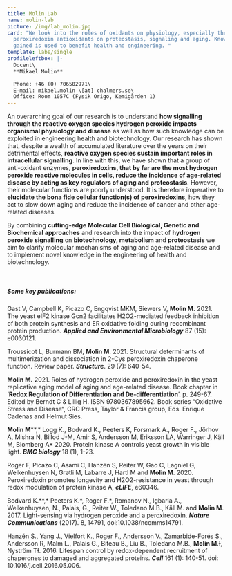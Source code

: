 ```yaml
---
title: Molin Lab
name: molin-lab
picture: /img/lab_molin.jpg
card: "We look into the roles of oxidants on physiology, especially the roles of
  peroxiredoxin antioxidants on proteostasis, signaling and aging. Knowledge
  gained is used to benefit health and engineering. "
template: labs/single
profileleftbox: |-
  Docent\
  **Mikael Molin**

  Phone: +46 (0) 706502971\
  E-mail: mikael.molin \[at] chalmers.se\
  Office: Room 1057C (Fysik Origo, Kemigården 1)
---
```

An overarching goal of our research is to understand **how signalling through the reactive oxygen species hydrogen peroxide impacts organismal physiology and disease** as well as how such knowledge can be exploited in engineering health and biotechnology. Our research has shown that, despite a wealth of accumulated literature over the years on their detrimental effects, **reactive oxygen species sustain important roles in intracellular signalling**. In line with this, we have shown that a group of anti-oxidant enzymes, **peroxiredoxins, that by far are the most hydrogen peroxide reactive molecules in cells, reduce the incidence of age-related disease by acting as key regulators of aging and proteostasis**. However, their molecular functions are poorly understood. It is therefore imperative to **elucidate the bona fide cellular function(s) of peroxiredoxins**, how they act to slow down aging and reduce the incidence of cancer and other age-related diseases. 

By combining **cutting-edge Molecular Cell Biological, Genetic and Biochemical approaches** and research into the impact of **hydrogen peroxide signalling** on **biotechnology, metabolism** and **proteostasis** we aim to clarify molecular mechanisms of aging and age-related disease and to implement novel knowledge in the engineering of health and biotechnology. 


<br/>

##### Some key publications:

Gast V, Campbell K, Picazo C, Engqvist MKM, Siewers V, **Molin M.** 2021. The yeast eIF2 kinase Gcn2 facilitates H2O2-mediated feedback inhibition of both protein synthesis and ER oxidative folding during recombinant protein production. ***Applied and Environmental Microbiology*** 87 (15): e0030121.

Troussicot L, Burmann BM, **Molin M**. 2021. Structural determinants of multimerization and dissociation in 2-Cys peroxiredoxin chaperone function. Review paper. ***Structure***. 29 (7): 640-54.

**Molin M.** 2021. Roles of hydrogen peroxide and peroxiredoxin in the yeast replicative aging model of aging and age-related disease. Book chapter in ‘**Redox Regulation of Differentiation and De-differentiation**’. p. 249-67. Edited by Berndt C & Lillig H. ISBN 9780367895662. Book series “Oxidative Stress and Disease“, CRC Press, Taylor & Francis group, Eds. Enrique Cadenas and Helmut Sies.

**Molin M****,* Logg K., Bodvard K., Peeters K, Forsmark A., Roger F., Jörhov A, Mishra N, Billod J-M, Amir S, Andersson M, Eriksson LA, Warringer J, Käll M, Blomberg A* 2020. Protein kinase A controls yeast growth in visible light. ***BMC biology*** 18 (1), 1-23.

Roger F, Picazo C, Asami C, Hanzén S, Reiter W, Gao C, Lagniel G, Welkenhuysen N, Grøtli M, Labarre J, Hartl M and **Molin M**. 2020. Peroxiredoxin promotes longevity and H2O2-resistance in yeast through redox modulation of protein kinase A, ***eLIFE***, e60346.

Bodvard K.**,* Peeters K.\*, Roger F.\*, Romanov N., Igbaria A., Welkenhuysen, N., Palais, G., Reiter W., Toledano M.B., Käll M. and **Molin M**. 2017. Light-sensing via hydrogen peroxide and a peroxiredoxin. ***Nature Communications*** (2017). 8, 14791, doi:10.1038/ncomms14791.

Hanzén S., Yang J., Vielfort K., Roger F., Andersson V., Zamarbide-Forés S., Andersson R, Malm L., Palais G., Biteau B., Liu B., Toledano M.B., **Molin M**.Ɨ, Nyström TƗ. 2016. Lifespan control by redox-dependent recruitment of chaperones to damaged and aggregated proteins. ***Cell*** 161 (1): 140-51. doi: 10.1016/j.cell.2016.05.006.

